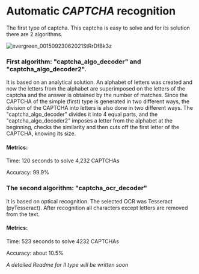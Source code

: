 # Automatic *CAPTCHA* recognition

The first type of captcha. This captcha is easy to solve and for its solution there are 2 algorithms. 

![evergreen_00150923062021StRrDfBk3z](https://user-images.githubusercontent.com/71323710/143767495-df0d0c9f-3281-4f07-8200-c6ec042ce28f.png)


### First algorithm: "captcha_algo_decoder" and "captcha_algo_decoder2".

It is based on an analytical solution. An alphabet of letters was created and now the letters from the alphabet are superimposed on the letters of the captcha and the answer is obtained by the number of matches. Since the CAPTCHA of the simple (first) type is generated in two different ways, the division of the CAPTCHA into letters is also done in two different ways. The "captcha_algo_decoder" divides it into 4 equal parts, and the "captcha_algo_decoder2" imposes a letter from the alphabet at the beginning, checks the similarity and then cuts off the first letter of the CAPTCHA, knowing its size. 

#### Metrics: 

Time: 120 seconds to solve 4,232 CAPTCHAs

Accuracy: 99.9%

### The second algorithm: "captcha_ocr_decoder"

It is based on optical recognition. The selected OCR was Tesseract (pyTesseract). After recognition all characters except letters are removed from the text. 

#### Metrics:

Time: 523 seconds to solve 4232 CAPTCHAs

Accuracy: about 10.5%


*A detailed Readme for II type will be written soon*
